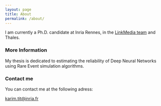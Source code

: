 ```yaml
---
layout: page
title: About
permalink: /about/
---
```


I am currently a Ph.D. candidate at Inria Rennes, in the [LinkMedia team](http://www-linkmedia.irisa.fr/) and Thales.


### More Information

My thesis is dedicated to estimating the reliability of Deep Neural Networks using Rare Event simulation algorithms.

### Contact me

You can contact me at the following adress:

[karim.tit@inria.fr](mailto:karim.tit@inria.fr)